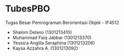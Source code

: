 # TubesPBO
Tugas Besar Pemrograman Berorientasi Objek - IF4512
- Shalom Delano (1301213410)
- Muhammad Faiq Jabbar (1301213370)
- Yessica Anglila Seraphina (1301213206)
- Kaysa Azzahra A. (1301213092)
